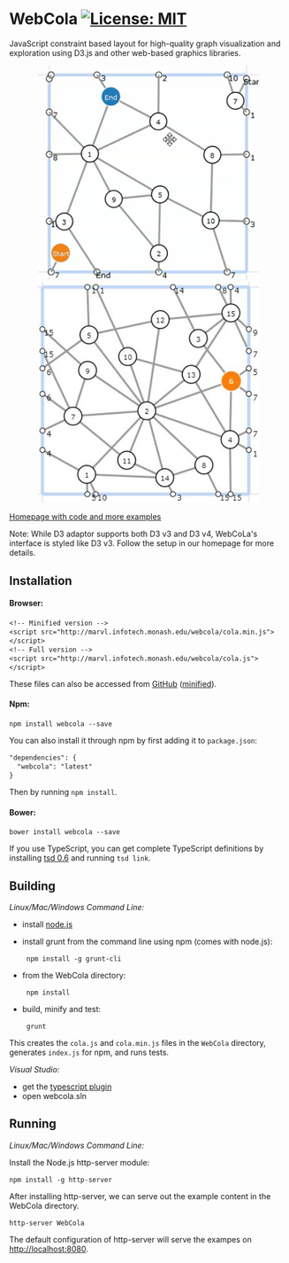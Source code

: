 WebCola [![License: MIT](https://img.shields.io/badge/License-MIT-yellow.svg)](https://opensource.org/licenses/MIT)
=======

JavaScript constraint based layout for high-quality graph visualization and exploration 
using D3.js and other web-based graphics libraries.

<p align="center">
  <a href="https://ialab.it.monash.edu/~kche0088/WebCola/examples/torusgraphexample.html">
    <img width="400" alt="Graph with simple groups" src="WebCola/examples/torusgraphexample.gif" />
  </a>
  <a href="https://ialab.it.monash.edu/~kche0088/WebCola/examples/torusgraphexample.html">
    <img width="400" alt="Graph with alignment constraints" src="WebCola/examples/torusgraphexample2.png" />
  </a>
</p>

[Homepage with code and more examples](https://ialab.it.monash.edu/~kche0088/WebCola/index.html)

Note: While D3 adaptor supports both D3 v3 and D3 v4, WebCoLa's interface is styled like D3 v3. Follow the setup in our homepage for more details.

Installation
------------

#### Browser:

    <!-- Minified version -->
    <script src="http://marvl.infotech.monash.edu/webcola/cola.min.js"></script>
    <!-- Full version -->
    <script src="http://marvl.infotech.monash.edu/webcola/cola.js"></script>

These files can also be accessed from [GitHub](WebCola/cola.js) ([minified](WebCola/cola.min.js)).

#### Npm:
	
	npm install webcola --save

You can also install it through npm by first adding it to `package.json`:

    "dependencies": {
      "webcola": "latest"
    }
Then by running `npm install`.

#### Bower:

	bower install webcola --save

If you use TypeScript, you can get complete TypeScript definitions by installing [tsd 0.6](https://github.com/DefinitelyTyped/tsd) and running `tsd link`.

Building
--------

*Linux/Mac/Windows Command Line:*

 - install [node.js](http://nodejs.org)
 - install grunt from the command line using npm (comes with node.js):

        npm install -g grunt-cli

 - from the WebCola directory:

        npm install

 - build, minify and test:

        grunt

This creates the `cola.js` and `cola.min.js` files in the `WebCola` directory, generates `index.js` for npm, and runs tests.

*Visual Studio:*

 - get the [typescript plugin](http://www.typescriptlang.org/#Download)
 - open webcola.sln

Running
-------

*Linux/Mac/Windows Command Line:*

Install the Node.js http-server module:

    npm install -g http-server

After installing http-server, we can serve out the example content in the WebCola directory.

    http-server WebCola

The default configuration of http-server will serve the exampes on [http://localhost:8080](http://localhost:8080).
